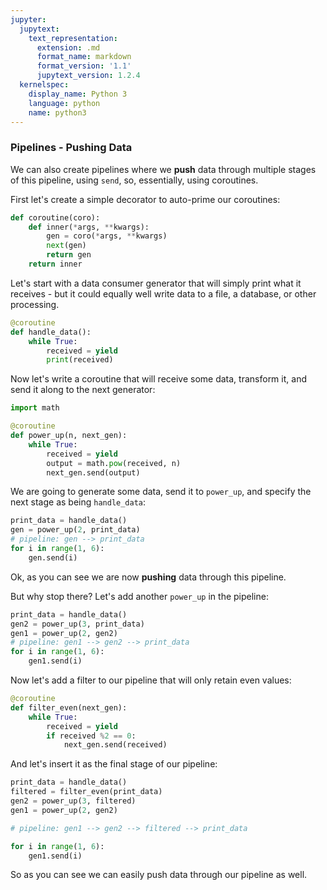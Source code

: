 ```yaml
---
jupyter:
  jupytext:
    text_representation:
      extension: .md
      format_name: markdown
      format_version: '1.1'
      jupytext_version: 1.2.4
  kernelspec:
    display_name: Python 3
    language: python
    name: python3
---
```


### Pipelines - Pushing Data


We can also create pipelines where we **push** data through multiple stages of this pipeline, using `send`, so, essentially, using coroutines.


First let's create a simple decorator to auto-prime our coroutines:

```python
def coroutine(coro):
    def inner(*args, **kwargs):
        gen = coro(*args, **kwargs)
        next(gen)
        return gen
    return inner
```

Let's start with a data consumer generator that will simply print what it receives - but it could equally well write data to a file, a database, or other processing.

```python
@coroutine
def handle_data():
    while True:
        received = yield
        print(received)
```

Now let's write a coroutine that will receive some data, transform it, and send it along to the next generator:

```python
import math

@coroutine
def power_up(n, next_gen):
    while True:
        received = yield
        output = math.pow(received, n)
        next_gen.send(output)
```

We are going to generate some data, send it to `power_up`, and specify the next stage as being `handle_data`:

```python
print_data = handle_data()
gen = power_up(2, print_data)
# pipeline: gen --> print_data
for i in range(1, 6):
    gen.send(i)
```

Ok, as you can see we are now **pushing** data through this pipeline.

But why stop there? Let's add another `power_up` in the pipeline:

```python
print_data = handle_data()
gen2 = power_up(3, print_data)
gen1 = power_up(2, gen2)
# pipeline: gen1 --> gen2 --> print_data
for i in range(1, 6):
    gen1.send(i)
```

Now let's add a filter to our pipeline that will only retain even values:

```python
@coroutine
def filter_even(next_gen):
    while True:
        received = yield
        if received %2 == 0:
            next_gen.send(received)
```

And let's insert it as the final stage of our pipeline:

```python
print_data = handle_data()
filtered = filter_even(print_data)
gen2 = power_up(3, filtered)
gen1 = power_up(2, gen2)

# pipeline: gen1 --> gen2 --> filtered --> print_data

for i in range(1, 6):
    gen1.send(i)
```

So as you can see we can easily push data through our pipeline as well.
